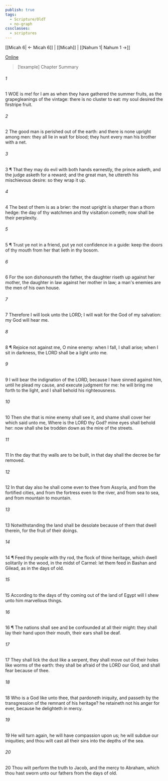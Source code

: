 ```yaml
---
publish: true
tags:
  - Scripture/OldT
  - no-graph
cssclasses:
  - scriptures
---
```

[[Micah 6| ← Micah 6]] | [[Micah]] | [[Nahum 1| Nahum 1 →]]

[Online](https://churchofjesuschrist.org/study/scriptures/ot/micah/7?lang=eng)

>[!example] Chapter Summary
>
###### 1
1 WOE is me!  for I am as when they have gathered the summer fruits, as the grapegleanings of the vintage: there is no cluster to eat: my soul desired the firstripe fruit.
###### 2
2 The good man is perished out of the earth: and there is none upright among men: they all lie in wait for blood; they hunt every man his brother with a net.
###### 3
3 ¶ That they may do evil with both hands earnestly, the prince asketh, and the judge asketh for a reward; and the great man, he uttereth his mischievous desire: so they wrap it up.
###### 4
4 The best of them is as a brier: the most upright is sharper than a thorn hedge: the day of thy watchmen and thy visitation cometh; now shall be their perplexity.
###### 5
5 ¶ Trust ye not in a friend, put ye not confidence in a guide: keep the doors of thy mouth from her that lieth in thy bosom.
###### 6
6 For the son dishonoureth the father, the daughter riseth up against her mother, the daughter in law against her mother in law; a man's enemies are the men of his own house.
###### 7
7 Therefore I will look unto the LORD; I will wait for the God of my salvation: my God will hear me.
###### 8
8 ¶ Rejoice not against me, O mine enemy: when I fall, I shall arise; when I sit in darkness, the LORD shall be a light unto me.
###### 9
9 I will bear the indignation of the LORD, because I have sinned against him, until he plead my cause, and execute judgment for me: he will bring me forth to the light, and I shall behold his righteousness.
###### 10
10 Then she that is mine enemy shall see it, and shame shall cover her which said unto me, Where is the LORD thy God?  mine eyes shall behold her: now shall she be trodden down as the mire of the streets.
###### 11
11 In the day that thy walls are to be built, in that day shall the decree be far removed.
###### 12
12 In that day also he shall come even to thee from Assyria, and from the fortified cities, and from the fortress even to the river, and from sea to sea, and from mountain to mountain.
###### 13
13 Notwithstanding the land shall be desolate because of them that dwell therein, for the fruit of their doings.
###### 14
14 ¶ Feed thy people with thy rod, the flock of thine heritage, which dwell solitarily in the wood, in the midst of Carmel: let them feed in Bashan and Gilead, as in the days of old.
###### 15
15 According to the days of thy coming out of the land of Egypt will I shew unto him marvellous things.
###### 16
16 ¶ The nations shall see and be confounded at all their might: they shall lay their hand upon their mouth, their ears shall be deaf.
###### 17
17 They shall lick the dust like a serpent, they shall move out of their holes like worms of the earth: they shall be afraid of the LORD our God, and shall fear because of thee.
###### 18
18 Who is a God like unto thee, that pardoneth iniquity, and passeth by the transgression of the remnant of his heritage?  he retaineth not his anger for ever, because he delighteth in mercy.
###### 19
19 He will turn again, he will have compassion upon us; he will subdue our iniquities; and thou wilt cast all their sins into the depths of the sea.
###### 20
20 Thou wilt perform the truth to Jacob, and the mercy to Abraham, which thou hast sworn unto our fathers from the days of old.



